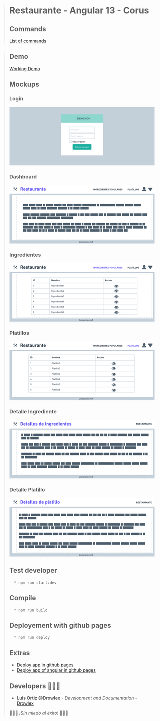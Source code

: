 > # Restaurante - Angular 13 - Corus 
>   ## Commands
>   [List of commands](commands.md)

>   ## Demo 
>   [Working Demo](https://drowlex.github.io/corus-restaurant/docs/#/login)
>   ## Mockups
>   ### Login
>   ![Login](mockups/Login.png)
>   ### Dashboard
>   ![dashboard](mockups/dashboard.png)
>   ### Ingredientes
>   ![ingredientes](mockups/ingredientes.png)
>   ### Platillos
>   ![platillos](mockups/platillos.png)
>   ### Detalle Ingrediente
>   ![detalle_ingrediente](mockups/detalle_ingrediente.png)
>   ### Detalle Platillo
>   ![detalle_platillo](mockups/detalle_platillo.png)
>   ## Test developer 
>       * npm run start:dev
>   ## Compile 
>       * npm run build
>   ## Deployement with github pages 
>       * npm run deploy
>   ## Extras 
>   * [Deploy app in github pages](https://www.youtube.com/watch?v=wL8gCda3pG4)
>   * [Deploy app of angular in github pages](https://dev.to/gedgonz/haciendo-deploy-de-una-app-en-angular-a-githubpages-4bll)
>   ## Developers 👨‍💻🔥 
>   * **Luis Ortiz @Drowlex** - *Development and Documentation* - [Drowlex](https://github.com/Drowlex)
>
>   🎉👨‍💻 _¡Sin miedo al éxito!_ 👨‍💻🎉    